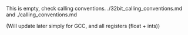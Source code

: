 This is empty, check calling conventions. 
./32bit_calling_conventions.md and ./calling_conventions.md

(Will update later simply for GCC, and all registers (float + ints))
